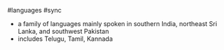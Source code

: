 #languages #sync 
- a family of languages mainly spoken in southern India, northeast Sri Lanka, and southwest Pakistan
- includes Telugu, Tamil, Kannada